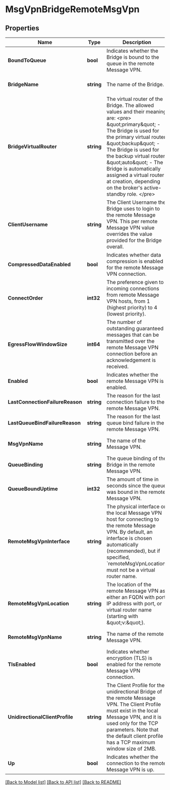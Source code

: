# MsgVpnBridgeRemoteMsgVpn

## Properties
Name | Type | Description | Notes
------------ | ------------- | ------------- | -------------
**BoundToQueue** | **bool** | Indicates whether the Bridge is bound to the queue in the remote Message VPN. | [optional] [default to null]
**BridgeName** | **string** | The name of the Bridge. | [optional] [default to null]
**BridgeVirtualRouter** | **string** | The virtual router of the Bridge. The allowed values and their meaning are:  &lt;pre&gt; \&quot;primary\&quot; - The Bridge is used for the primary virtual router. \&quot;backup\&quot; - The Bridge is used for the backup virtual router. \&quot;auto\&quot; - The Bridge is automatically assigned a virtual router at creation, depending on the broker&#x27;s active-standby role. &lt;/pre&gt;  | [optional] [default to null]
**ClientUsername** | **string** | The Client Username the Bridge uses to login to the remote Message VPN. This per remote Message VPN value overrides the value provided for the Bridge overall. | [optional] [default to null]
**CompressedDataEnabled** | **bool** | Indicates whether data compression is enabled for the remote Message VPN connection. | [optional] [default to null]
**ConnectOrder** | **int32** | The preference given to incoming connections from remote Message VPN hosts, from 1 (highest priority) to 4 (lowest priority). | [optional] [default to null]
**EgressFlowWindowSize** | **int64** | The number of outstanding guaranteed messages that can be transmitted over the remote Message VPN connection before an acknowledgement is received. | [optional] [default to null]
**Enabled** | **bool** | Indicates whether the remote Message VPN is enabled. | [optional] [default to null]
**LastConnectionFailureReason** | **string** | The reason for the last connection failure to the remote Message VPN. | [optional] [default to null]
**LastQueueBindFailureReason** | **string** | The reason for the last queue bind failure in the remote Message VPN. | [optional] [default to null]
**MsgVpnName** | **string** | The name of the Message VPN. | [optional] [default to null]
**QueueBinding** | **string** | The queue binding of the Bridge in the remote Message VPN. | [optional] [default to null]
**QueueBoundUptime** | **int32** | The amount of time in seconds since the queue was bound in the remote Message VPN. | [optional] [default to null]
**RemoteMsgVpnInterface** | **string** | The physical interface on the local Message VPN host for connecting to the remote Message VPN. By default, an interface is chosen automatically (recommended), but if specified, &#x60;remoteMsgVpnLocation&#x60; must not be a virtual router name. | [optional] [default to null]
**RemoteMsgVpnLocation** | **string** | The location of the remote Message VPN as either an FQDN with port, IP address with port, or virtual router name (starting with \&quot;v:\&quot;). | [optional] [default to null]
**RemoteMsgVpnName** | **string** | The name of the remote Message VPN. | [optional] [default to null]
**TlsEnabled** | **bool** | Indicates whether encryption (TLS) is enabled for the remote Message VPN connection. | [optional] [default to null]
**UnidirectionalClientProfile** | **string** | The Client Profile for the unidirectional Bridge of the remote Message VPN. The Client Profile must exist in the local Message VPN, and it is used only for the TCP parameters. Note that the default client profile has a TCP maximum window size of 2MB. | [optional] [default to null]
**Up** | **bool** | Indicates whether the connection to the remote Message VPN is up. | [optional] [default to null]

[[Back to Model list]](../README.md#documentation-for-models) [[Back to API list]](../README.md#documentation-for-api-endpoints) [[Back to README]](../README.md)

